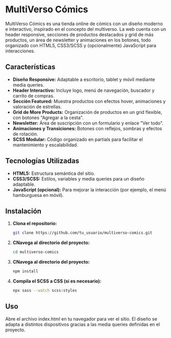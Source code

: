# MultiVerso Cómics

MultiVerso Cómics es una tienda online de cómics con un diseño moderno e interactivo, inspirado en el concepto del multiverso. La web cuenta con un header responsive, secciones de productos destacados y grid de más productos, un área de newsletter y animaciones en los botones, todo organizado con HTML5, CSS3/SCSS y (opcionalmente) JavaScript para interacciones.

## Características

- **Diseño Responsive:** Adaptable a escritorio, tablet y móvil mediante media queries.
- **Header Interactivo:** Incluye logo, menú de navegación, buscador y carrito de compras.
- **Sección Featured:** Muestra productos con efectos hover, animaciones y valoración de estrellas.
- **Grid de More Products:** Organización de productos en un grid flexible, con botones "Agregar a la cesta".
- **Newsletter:** Área de suscripción con un formulario y enlace "Ver todo".
- **Animaciones y Transiciones:** Botones con reflejos, sombras y efectos de rotación.
- **SCSS Modular:** Código organizado en partials para facilitar el mantenimiento y escalabilidad.

## Tecnologías Utilizadas

- **HTML5:** Estructura semántica del sitio.
- **CSS3/SCSS:** Estilos, variables y media queries para un diseño adaptable.
- **JavaScript (opcional):** Para mejorar la interacción (por ejemplo, el menú hamburguesa en móvil).

## Instalación

1. **Clona el repositorio:**

   ```bash
   git clone https://github.com/tu_usuario/multiverso-comics.git
2. **CNavega al directorio del proyecto:**
   ```bash
   cd multiverso-comics
3. **CNavega al directorio del proyecto:**
   ```bash
   npm install
5. **Compila el SCSS a CSS (si es necesario):**
   ```bash
   npx sass --watch scss:styles

## Uso
Abre el archivo index.html en tu navegador para ver el sitio. El diseño se adapta a distintos dispositivos gracias a las media queries definidas en el proyecto.

